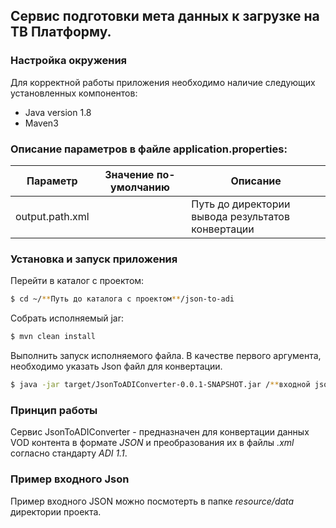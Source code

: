 ## Cервис подготовки мета данных к загрузке на ТВ Платформу.

### Настройка окружения
Для корректной работы приложения необходимо наличие следующих установленных компонентов:
* Java version 1.8
* Maven3
### Описание параметров в файле application.properties:
| Параметр | Значение по-умолчанию | Описание |
| ------ | ------ |------ |
| output.path.xml|  | Путь до директории вывода результатов конвертации

### Установка и запуск приложения

Перейти в каталог с проектом:
```sh
$ cd ~/**Путь до каталога с проектом**/json-to-adi
```
Собрать исполняемый jar: 
```sh
$ mvn clean install
```
Выполнить запуск исполняемого файла. В качестве первого аргумента, необходимо указать Json файл для конвертации. 
```sh
$ java -jar target/JsonToADIConverter-0.0.1-SNAPSHOT.jar /**входной json для конвертации**/
```
### Принцип работы
Сервис JsonToADIConverter - предназначен для конвертации данных VOD контента в формате _JSON_ и преобразования их в файлы _.xml_ согласно стандарту _ADI 1.1_.

### Пример входного Json
Пример входного JSON можно посмотерть в папке _resource/data_ директории проекта.

